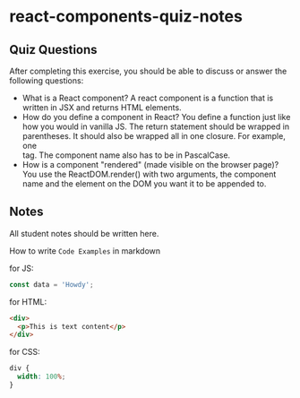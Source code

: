 # react-components-quiz-notes

## Quiz Questions

After completing this exercise, you should be able to discuss or answer the following questions:

- What is a React component?
  A react component is a function that is written in JSX and returns HTML elements.
- How do you define a component in React?
  You define a function just like how you would in vanilla JS. The return statement should be wrapped in
  parentheses. It should also be wrapped all in one closure. For example, one <div> tag. The component
  name also has to be in PascalCase.
- How is a component "rendered" (made visible on the browser page)?
  You use the ReactDOM.render() with two arguments, the component name and the element on the DOM
  you want it to be appended to.

## Notes

All student notes should be written here.

How to write `Code Examples` in markdown

for JS:

```javascript
const data = 'Howdy';
```

for HTML:

```html
<div>
  <p>This is text content</p>
</div>
```

for CSS:

```css
div {
  width: 100%;
}
```
